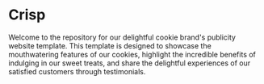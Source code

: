 # Crisp
Welcome to the repository for our delightful cookie brand's publicity website template. This template is designed to showcase the mouthwatering features of our cookies, highlight the incredible benefits of indulging in our sweet treats, and share the delightful experiences of our satisfied customers through testimonials. 
